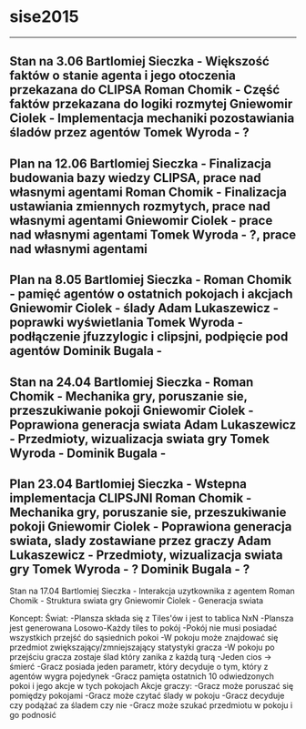 # sise2015
----------------------------
Stan na 3.06
Bartlomiej Sieczka - Większość faktów o stanie agenta i jego otoczenia przekazana do CLIPSA
Roman Chomik - Część faktów przekazana do logiki rozmytej
Gniewomir Ciolek - Implementacja mechaniki pozostawiania śladów przez agentów
Tomek Wyroda - ?
----------------------------
Plan na 12.06
Bartlomiej Sieczka - Finalizacja budowania bazy wiedzy CLIPSA, prace nad własnymi agentami
Roman Chomik - Finalizacja ustawiania zmiennych rozmytych, prace nad własnymi agentami
Gniewomir Ciolek - prace nad własnymi agentami
Tomek Wyroda - ?, prace nad własnymi agentami
----------------------------
Plan na 8.05
Bartlomiej Sieczka - 
Roman Chomik - pamięć agentów o ostatnich pokojach i akcjach
Gniewomir Ciolek - ślady
Adam Lukaszewicz - poprawki wyświetlania
Tomek Wyroda - podłączenie jfuzzylogic i clipsjni, podpięcie pod agentów
Dominik Bugala - 
----------------------------
Stan na 24.04
Bartlomiej Sieczka - 
Roman Chomik - Mechanika gry, poruszanie sie, przeszukiwanie pokoji
Gniewomir Ciolek - Poprawiona generacja swiata
Adam Lukaszewicz - Przedmioty, wizualizacja swiata gry
Tomek Wyroda - 
Dominik Bugala - 
----------------------------
Plan 23.04
Bartlomiej Sieczka - Wstepna implementacja CLIPSJNI
Roman Chomik - Mechanika gry, poruszanie sie, przeszukiwanie pokoji
Gniewomir Ciolek - Poprawiona generacja swiata, slady zostawiane przez graczy
Adam Lukaszewicz - Przedmioty, wizualizacja swiata gry
Tomek Wyroda - ?
Dominik Bugala - ?
----------------------------
Stan na 17.04
Bartlomiej Sieczka - Interakcja uzytkownika z agentem
Roman Chomik - Struktura swiata gry
Gniewomir Ciolek - Generacja swiata


Koncept:
Świat:
-Plansza składa się z Tiles'ów i jest to tablica NxN
-Plansza jest generowana Losowo-Każdy tiles to pokój
-Pokój nie musi posiadać wszystkich przejść do sąsiednich pokoi
-W pokoju może znajdować się przedmiot zwiększający/zmniejszający statystyki gracza
-W pokoju po przejściu gracza zostaje ślad który zanika z każdą turą
-Jeden cios -> śmierć
-Gracz posiada jeden parametr, który decyduje o tym, który z agentów wygra pojedynek
-Gracz pamięta ostatnich 10 odwiedzonych pokoi i jego akcje w tych pokojach
Akcje graczy:
-Gracz może poruszać się pomiędzy pokojami
-Gracz może czytać ślady w pokoju
-Gracz decyduje czy podążać za śladem czy nie
-Gracz może szukać przedmiotu w pokoju i go podnosić
